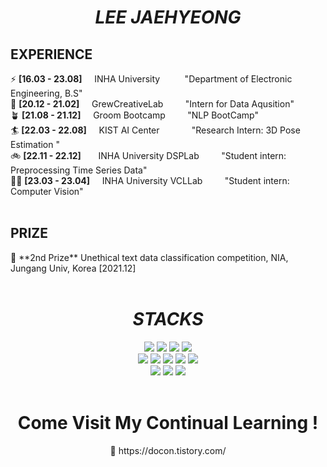 <div align=center><h1><i> LEE JAEHYEONG </i></h1></div>

<div align=left><h2> EXPERIENCE </h2></div>

⚡ **[16.03 - 23.08]** &nbsp; &nbsp; INHA University &nbsp; &nbsp; &nbsp; &nbsp; &nbsp;"Department of Electronic Engineering, B.S"  
🤖 **[20.12 - 21.02]** &nbsp; &nbsp; GrewCreativeLab &nbsp; &nbsp; &nbsp; &nbsp; "Intern for Data Aqusition"  
🪴 **[21.08 - 21.12]** &nbsp; &nbsp; Groom Bootcamp &nbsp; &nbsp; &nbsp; &nbsp; "NLP BootCamp"  
🏄 **[22.03 - 22.08]** &nbsp; &nbsp; KIST AI Center &nbsp; &nbsp; &nbsp; &nbsp; &nbsp; &nbsp; "Research Intern: 3D Pose Estimation "  
🚲 **[22.11 - 22.12]** &nbsp; &nbsp; &nbsp; INHA University DSPLab &nbsp; &nbsp; &nbsp; &nbsp; "Student intern: Preprocessing Time Series Data"  
🏋️‍♂️ **[23.03 - 23.04]** &nbsp; &nbsp; INHA University VCLLab &nbsp; &nbsp; &nbsp; &nbsp; "Student intern: Computer Vision"  
<br>

<div align=left><h2> PRIZE </h2></div>  
🥈 **2nd Prize** Unethical text data classification competition, NIA, Jungang Univ, Korea [2021.12]  
<br>
<br>


<div align=center><h1><i> STACKS </i></h1></div>
<div align=center> 
  <img src="https://img.shields.io/badge/python-3776AB?style=for-the-badge&logo=python&logoColor=white">
  <img src="https://img.shields.io/badge/c-A8B9CC?style=for-the-badge&logo=c&logoColor=white">
  <img src="https://img.shields.io/badge/c++-00599C?style=for-the-badge&logo=c%2B%2B&logoColor=white">
  <img src="https://img.shields.io/badge/java-007396?style=for-the-badge&logo=java&logoColor=white">
  <br>
  
  <img src="https://img.shields.io/badge/pytorch-EE4C2C?style=for-the-badge&logo=pytorch&logoColor=black"> 
  <img src="https://img.shields.io/badge/tensorflow-FF6F00?style=for-the-badge&logo=tensorflow&logoColor=white">
  <img src="https://img.shields.io/badge/matplotlib-34A7C1?style=for-the-badge&logo=matplotlib&logoColor=white">
  <img src="https://img.shields.io/badge/numpy-013243?style=for-the-badge&logo=numpy&logoColor=white">
  <img src="https://img.shields.io/badge/anaconda-44A833?style=for-the-badge&logo=anaconda&logoColor=white">
  <br>
  
  <img src="https://img.shields.io/badge/linux-FCC624?style=for-the-badge&logo=linux&logoColor=black"> 
  <img src="https://img.shields.io/badge/github-181717?style=for-the-badge&logo=github&logoColor=white">
  <img src="https://img.shields.io/badge/git-F05032?style=for-the-badge&logo=git&logoColor=white">
  <br>
</div>
<br>

<div align=center><h1> Come Visit My Continual Learning ! </h2></div>  
<div align=center> 🥂 https://docon.tistory.com/  </div>
<br>
